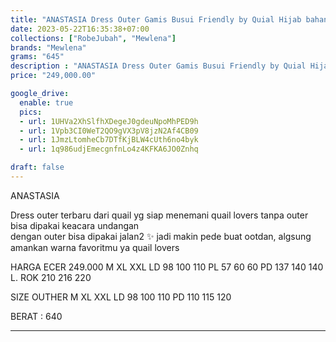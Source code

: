 ```yaml
---
title: "ANASTASIA Dress Outer Gamis Busui Friendly by Quial Hijab bahan Kenzi Stretch"
date: 2023-05-22T16:35:38+07:00
collections: ["RobeJubah", "Mewlena"]
brands: "Mewlena"
grams: "645"
description : "ANASTASIA Dress Outer Gamis Busui Friendly by Quial Hijab bahan Kenzi Stretch"
price: "249,000.00"

google_drive:
  enable: true
  pics:
  - url: 1UHVa2XhSlfhXDegeJ0gdeuNpoMhPED9h
  - url: 1Vpb3CI0WeT2QO9gVX3pV8jzN2Af4CB09
  - url: 1JmzLtomheCb7DTfKjBLW4cUth6no4byk
  - url: 1q986udjEmecgnfnLo4z4KFKA6JO0Znhq

draft: false
---
```


ANASTASIA 

Dress outer terbaru dari quail yg siap menemani quail lovers 
tanpa outer bisa dipakai keacara undangan  
dengan outer bisa dipakai  jalan2 ✨ 
jadi makin pede buat ootdan, algsung amankan warna favoritmu ya quail lovers 

HARGA ECER  249.000   M       XL       XXL
LD   98      100      110
PL    57       60         60
PD  137    140      140
L. ROK     210    216      220

SIZE OUTHER          M       XL    XXL
LD   98     100    110
PD  110    115    120

BERAT : 640


------------    
 
